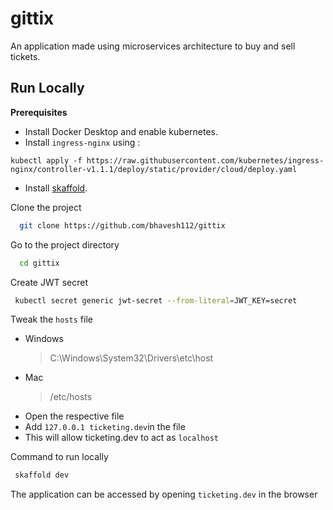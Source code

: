 # gittix
An application made using microservices architecture to buy and sell tickets.


## Run Locally

__Prerequisites__

- Install Docker Desktop and enable kubernetes.
- Install  `ingress-nginx` using :
```
kubectl apply -f https://raw.githubusercontent.com/kubernetes/ingress-nginx/controller-v1.1.1/deploy/static/provider/cloud/deploy.yaml
```
- Install [skaffold](https://skaffold.dev/docs/install/).

Clone the project

```bash
  git clone https://github.com/bhavesh112/gittix
```

Go to the project directory

```bash
  cd gittix
``` 

Create JWT secret

```bash
 kubectl secret generic jwt-secret --from-literal=JWT_KEY=secret
```

Tweak the `hosts` file

- Windows  
    >C:\Windows\System32\Drivers\etc\host
- Mac 
    >/etc/hosts    
- Open the respective file
- Add `127.0.0.1 ticketing.dev`in the file
- This will allow ticketing.dev to act as `localhost`

Command to run locally

```bash
 skaffold dev
```

The application can be accessed by opening `ticketing.dev` in the browser




